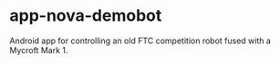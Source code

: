# app-nova-demobot
Android app for controlling an old FTC competition robot fused with a Mycroft Mark 1.

